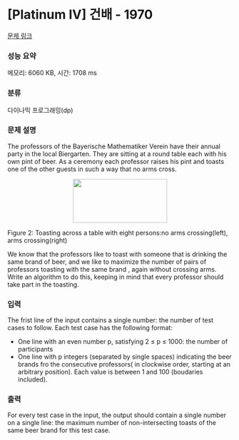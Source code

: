 # [Platinum IV] 건배 - 1970 

[문제 링크](https://www.acmicpc.net/problem/1970) 

### 성능 요약

메모리: 6060 KB, 시간: 1708 ms

### 분류

다이나믹 프로그래밍(dp)

### 문제 설명

<p>The professors of the Bayerische Mathematiker Verein have their annual party in the local Biergarten. They are sitting at a round table each with his own pint of beer. As a ceremony each professor raises his pint and toasts one of the other guests in such a way that no arms cross. </p>

<p style="text-align: center;"><img alt="" src="https://upload.acmicpc.net/9c925ad5-5280-432f-8dad-9aee677ee769/-/preview/" style="width: 211px; height: 98px;"></p>

<p>Figure 2: Toasting across a table with eight persons:no arms crossing(left), arms crossing(right) </p>

<p>We know that the professors like to toast with someone that is drinking the same brand of beer, and we like to maximize the number of pairs of professors toasting with the same brand , again without crossing arms. Write an algorithm to do this, keeping in mind that every professor should take part in the toasting.</p>

### 입력 

 <p>The frist line of the input contains a single number: the number of test cases to follow. Each test case has the following format: </p>

<ul>
	<li>One line with an even number p, satisfying 2 ≤ p ≤ 1000: the number of participants </li>
	<li>One line with p integers (separated by single spaces) indicating the beer brands fro the consecutive professors( in clockwise order, starting at an arbitrary position). Each value is between 1 and 100 (boudaries included).</li>
</ul>

### 출력 

 <p>For every test case in the input, the output should contain a single number on a single line: the maximum number of non-intersecting toasts of the same beer brand for this test case.</p>

<p> </p>

